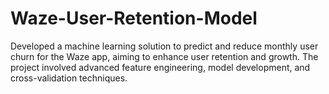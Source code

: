 # Waze-User-Retention-Model
Developed a machine learning solution to predict and reduce monthly user churn for the Waze app, aiming to enhance user retention and growth. The project involved advanced feature engineering, model development, and cross-validation techniques.
